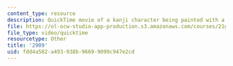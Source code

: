 ```yaml
---
content_type: resource
description: QuickTime movie of a kanji character being painted with a brush.
file: https://ol-ocw-studio-app-production.s3.amazonaws.com/courses/21g-504-japanese-iv-spring-2009/fdd4a582a493938b96699099c947e2cd_2909.mov
file_type: video/quicktime
resourcetype: Other
title: '2909'
uid: fdd4a582-a493-938b-9669-9099c947e2cd
---
```

